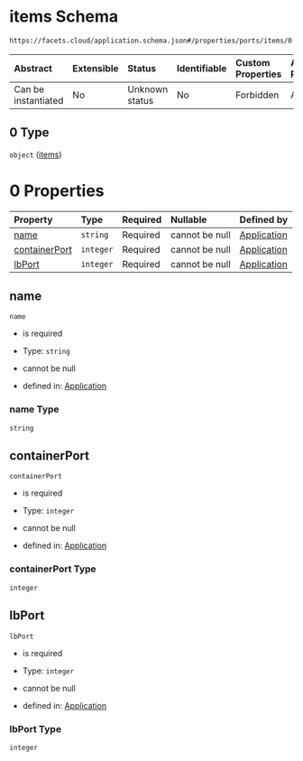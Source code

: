 # items Schema

```txt
https://facets.cloud/application.schema.json#/properties/ports/items/0
```



| Abstract            | Extensible | Status         | Identifiable | Custom Properties | Additional Properties | Access Restrictions | Defined In                                                                                     |
| :------------------ | :--------- | :------------- | :----------- | :---------------- | :-------------------- | :------------------ | :--------------------------------------------------------------------------------------------- |
| Can be instantiated | No         | Unknown status | No           | Forbidden         | Allowed               | none                | [application.schema.json*](../../../assets/out/application.schema.json "open original schema") |

## 0 Type

`object` ([items](application-properties-ports-items-items.md))

# 0 Properties

| Property                        | Type      | Required | Nullable       | Defined by                                                                                                                                                                            |
| :------------------------------ | :-------- | :------- | :------------- | :------------------------------------------------------------------------------------------------------------------------------------------------------------------------------------ |
| [name](#name)                   | `string`  | Required | cannot be null | [Application](application-properties-ports-items-items-properties-name.md "https://facets.cloud/application.schema.json#/properties/ports/items/0/properties/name")                   |
| [containerPort](#containerport) | `integer` | Required | cannot be null | [Application](application-properties-ports-items-items-properties-containerport.md "https://facets.cloud/application.schema.json#/properties/ports/items/0/properties/containerPort") |
| [lbPort](#lbport)               | `integer` | Required | cannot be null | [Application](application-properties-ports-items-items-properties-lbport.md "https://facets.cloud/application.schema.json#/properties/ports/items/0/properties/lbPort")               |

## name



`name`

*   is required

*   Type: `string`

*   cannot be null

*   defined in: [Application](application-properties-ports-items-items-properties-name.md "https://facets.cloud/application.schema.json#/properties/ports/items/0/properties/name")

### name Type

`string`

## containerPort



`containerPort`

*   is required

*   Type: `integer`

*   cannot be null

*   defined in: [Application](application-properties-ports-items-items-properties-containerport.md "https://facets.cloud/application.schema.json#/properties/ports/items/0/properties/containerPort")

### containerPort Type

`integer`

## lbPort



`lbPort`

*   is required

*   Type: `integer`

*   cannot be null

*   defined in: [Application](application-properties-ports-items-items-properties-lbport.md "https://facets.cloud/application.schema.json#/properties/ports/items/0/properties/lbPort")

### lbPort Type

`integer`
